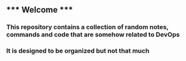 ## *** Welcome ***
### This repository contains a collection of random notes, commands and code that are somehow related to DevOps
### It is designed to be organized but not that much

